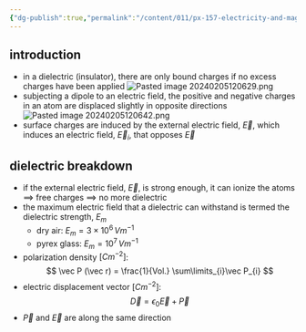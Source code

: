 ```yaml
---
{"dg-publish":true,"permalink":"/content/011/px-157-electricity-and-magnetism/px-157-b-electric-fields/iii-properties/px-157-b12a-dielectrics/","created":"2024-10-01T18:27:10.123+01:00","updated":"2024-11-26T20:08:46.909+00:00"}
---
```


## introduction
- in a dielectric (insulator), there are only bound charges if no excess charges have been applied
![Pasted image 20240205120629.png](/img/user/pics/Pasted%20image%2020240205120629.png)
- subjecting a dipole to an electric field, the positive and negative charges in an atom are displaced slightly in opposite directions
![Pasted image 20240205120642.png](/img/user/pics/Pasted%20image%2020240205120642.png)
- surface charges are induced by the external electric field, $\vec E$, which induces an electric field, $\vec E_{i}$, that opposes $\vec E$
## dielectric breakdown
- if the external electric field, $\vec E$, is strong enough, it can ionize the atoms $\implies$ free charges $\implies$ no more dielectric
- the maximum electric field that a dielectric can withstand is termed the dielectric strength, $E_{m}$
	- dry air: $E_{m}= 3\times10^{6}\,Vm^{-1}$
	- pyrex glass: $E_{m}= 10^{7}\,Vm^{-1}$
- polarization density $[Cm^{-2}]$:
$$
\vec P (\vec r) = \frac{1}{Vol.} \sum\limits_{i}\vec P_{i}
$$
- electric displacement vector $[Cm^{-2}]$:
$$
\vec D = \epsilon_{0}\vec E + \vec P
$$
- $\vec P$ and $\vec E$ are along the same direction

